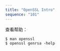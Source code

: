 ```yaml
---
title: "OpenSSL Intro"
sequence: "101"
---
```




查看帮助：

```text
$ man openssl
$ openssl genrsa -help
```

